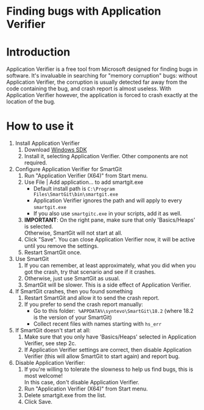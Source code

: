 # Finding bugs with Application Verifier

# Introduction

Application Verifier is a free tool from Microsoft designed for finding
bugs in software. It's invaluable in searching for "memory corruption"
bugs: without Application Verifier, the corruption is usually detected
far away from the code containing the bug, and crash report is almost
useless. With Application Verifier however, the application is forced to
crash exactly at the location of the bug.

# How to use it

1.  Install Application Verifier
    1.  Download [Windows
        SDK](https://go.microsoft.com/fwlink/p/?LinkID=2033908)
    2.  Install it, selecting Application Verifier. Other components are
        not required.
2.  Configure Application Verifier for SmartGit
    1.  Run "Application Verifier (X64)" from Start menu.
    2.  Use File | Add application... to add smartgit.exe
          - Default install path is `C:\Program
            Files\SmartGit\bin\smartgit.exe`
          - Application Verifier ignores the path and will apply to
            every `smartgit.exe`
          - If you also use `smartgitc.exe` in your scripts, add it as
            well.
    3.  **IMPORTANT**: On the right pane, make sure that only
        'Basics/Heaps' is selected.  
        Otherwise, SmartGit will not start at all.
    4.  Click "Save". You can close Application Verifier now, it will be
        active until you remove the settings.
    5.  Restart SmartGit once.
3.  Use SmartGit
    1.  If you can remember, at least approximately, what you did when
        you got the crash, try that scenario and see if it crashes.
    2.  Otherwise, just use SmartGit as usual.
    3.  SmartGit will be slower. This is a side effect of Application
        Verifier.
4.  If SmartGit crashes, then you found something
    1.  Restart SmartGit and allow it to send the crash report.
    2.  If you prefer to send the crash report manually:
          - Go to this folder:  `%APPDATA%\syntevo\SmartGit\18.2` (where
            18.2 is the version of your SmartGit)
          - Collect recent files with names starting with `hs_err`
5.  If SmartGit doesn't start at all:
    1.  Make sure that you only have 'Basics/Heaps' selected in
        Application Verifier, see step 2c.
    2.  If Application Verifier settings are correct, then disable
        Application Verifier (this will allow SmartGit to start again)
        and report bug.
6.  Disable Application Verifier:
    1.  If you're willing to tolerate the slowness to help us find bugs,
        this is most welcome\!  
        In this case, don't disable Application Verifier.
    2.  Run "Application Verifier (X64)" from Start menu.
    3.  Delete smartgit.exe from the list.
    4.  Click Save.
